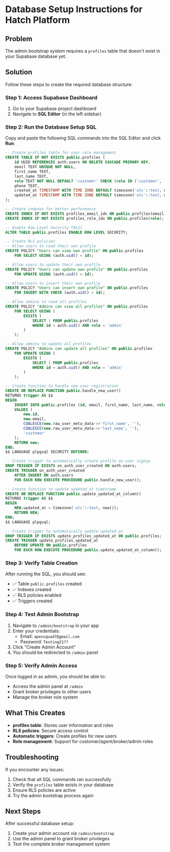 # Database Setup Instructions for Hatch Platform

## Problem
The admin bootstrap system requires a `profiles` table that doesn't exist in your Supabase database yet.

## Solution
Follow these steps to create the required database structure:

### Step 1: Access Supabase Dashboard
1. Go to your Supabase project dashboard
2. Navigate to **SQL Editor** (in the left sidebar)

### Step 2: Run the Database Setup SQL
Copy and paste the following SQL commands into the SQL Editor and click **Run**:

```sql
-- Create profiles table for user role management
CREATE TABLE IF NOT EXISTS public.profiles (
    id UUID REFERENCES auth.users ON DELETE CASCADE PRIMARY KEY,
    email TEXT UNIQUE NOT NULL,
    first_name TEXT,
    last_name TEXT,
    role TEXT NOT NULL DEFAULT 'customer' CHECK (role IN ('customer', 'agent', 'broker', 'admin')),
    phone TEXT,
    created_at TIMESTAMP WITH TIME ZONE DEFAULT timezone('utc'::text, now()) NOT NULL,
    updated_at TIMESTAMP WITH TIME ZONE DEFAULT timezone('utc'::text, now()) NOT NULL
);

-- Create indexes for better performance
CREATE INDEX IF NOT EXISTS profiles_email_idx ON public.profiles(email);
CREATE INDEX IF NOT EXISTS profiles_role_idx ON public.profiles(role);

-- Enable Row Level Security (RLS)
ALTER TABLE public.profiles ENABLE ROW LEVEL SECURITY;

-- Create RLS policies
-- Allow users to read their own profile
CREATE POLICY "Users can view own profile" ON public.profiles
    FOR SELECT USING (auth.uid() = id);

-- Allow users to update their own profile
CREATE POLICY "Users can update own profile" ON public.profiles
    FOR UPDATE USING (auth.uid() = id);

-- Allow users to insert their own profile
CREATE POLICY "Users can insert own profile" ON public.profiles
    FOR INSERT WITH CHECK (auth.uid() = id);

-- Allow admins to read all profiles
CREATE POLICY "Admins can view all profiles" ON public.profiles
    FOR SELECT USING (
        EXISTS (
            SELECT 1 FROM public.profiles 
            WHERE id = auth.uid() AND role = 'admin'
        )
    );

-- Allow admins to update all profiles
CREATE POLICY "Admins can update all profiles" ON public.profiles
    FOR UPDATE USING (
        EXISTS (
            SELECT 1 FROM public.profiles 
            WHERE id = auth.uid() AND role = 'admin'
        )
    );

-- Create function to handle new user registration
CREATE OR REPLACE FUNCTION public.handle_new_user()
RETURNS trigger AS $$
BEGIN
    INSERT INTO public.profiles (id, email, first_name, last_name, role)
    VALUES (
        new.id,
        new.email,
        COALESCE(new.raw_user_meta_data->>'first_name', ''),
        COALESCE(new.raw_user_meta_data->>'last_name', ''),
        'customer'
    );
    RETURN new;
END;
$$ LANGUAGE plpgsql SECURITY DEFINER;

-- Create trigger to automatically create profile on user signup
DROP TRIGGER IF EXISTS on_auth_user_created ON auth.users;
CREATE TRIGGER on_auth_user_created
    AFTER INSERT ON auth.users
    FOR EACH ROW EXECUTE PROCEDURE public.handle_new_user();

-- Create function to update updated_at timestamp
CREATE OR REPLACE FUNCTION public.update_updated_at_column()
RETURNS trigger AS $$
BEGIN
    NEW.updated_at = timezone('utc'::text, now());
    RETURN NEW;
END;
$$ LANGUAGE plpgsql;

-- Create trigger to automatically update updated_at
DROP TRIGGER IF EXISTS update_profiles_updated_at ON public.profiles;
CREATE TRIGGER update_profiles_updated_at
    BEFORE UPDATE ON public.profiles
    FOR EACH ROW EXECUTE PROCEDURE public.update_updated_at_column();
```

### Step 3: Verify Table Creation
After running the SQL, you should see:
- ✅ Table `public.profiles` created
- ✅ Indexes created
- ✅ RLS policies enabled
- ✅ Triggers created

### Step 4: Test Admin Bootstrap
1. Navigate to `/admin/bootstrap` in your app
2. Enter your credentials:
   - Email: `apexsquad7@gmail.com`
   - Password: `Testing21??`
3. Click "Create Admin Account"
4. You should be redirected to `/admin` panel

### Step 5: Verify Admin Access
Once logged in as admin, you should be able to:
- Access the admin panel at `/admin`
- Grant broker privileges to other users
- Manage the broker role system

## What This Creates
- **profiles table**: Stores user information and roles
- **RLS policies**: Secure access control
- **Automatic triggers**: Create profiles for new users
- **Role management**: Support for customer/agent/broker/admin roles

## Troubleshooting
If you encounter any issues:
1. Check that all SQL commands ran successfully
2. Verify the `profiles` table exists in your database
3. Ensure RLS policies are active
4. Try the admin bootstrap process again

## Next Steps
After successful database setup:
1. Create your admin account via `/admin/bootstrap`
2. Use the admin panel to grant broker privileges
3. Test the complete broker management system